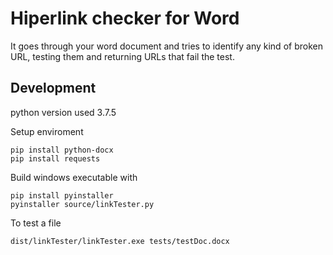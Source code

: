 # Hiperlink checker for Word
It goes through your word document and tries to identify any kind of broken URL, testing them and returning URLs that fail the test.

## Development 

python version used 3.7.5

Setup enviroment

    pip install python-docx    
    pip install requests

Build windows executable with 

    pip install pyinstaller
    pyinstaller source/linkTester.py

To test a file

    dist/linkTester/linkTester.exe tests/testDoc.docx